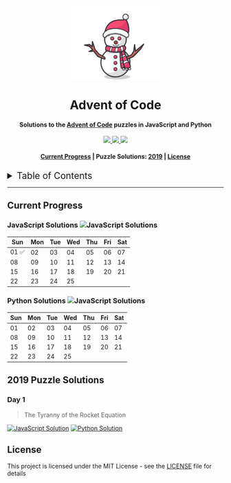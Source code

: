 <div align="center">
    <img src="assets/day83-snowman.svg" width="200px">
    <h1 align="center">Advent of Code</h1>
</div>

<h4 align="center">Solutions to the <a href="https://adventofcode.com/">Advent of Code</a> puzzles in JavaScript and Python</h4>

<div align="center">
    <a href="https://twitter.com/CBStanley12">
        <img src="https://img.shields.io/badge/ -Follow @CBStanley12-1DA1F2?style=flat&logo=twitter&logoColor=white">
    </a>
    <a href="https://dev.to/cbstanley12">
        <img src="https://img.shields.io/badge/ -View DEV Profile-0A0A0A?style=flat&logo=dev.to">
    </a>
    <a href="www.linkedin.com/in/cbstanley12">
        <img src="https://img.shields.io/badge/ -Connect on LinkedIn-0077B5?style=flat&logo=linkedin">
    </a>
</div>

<div align="center">
    <h4>
        <a href="#current-progress">Current Progress</a>
        <span> | </span>
        Puzzle Solutions: 
        <a href="#2019">2019</a>
        <span> | </span>
        <a href="#license">License</a>
    </h4>
</div>

<details>
<summary style="font-size: 1.5em; margin-top: 24px;">Table of Contents</summary>

   * [Current Progress](#current-progress)
   * [2019 Puzzle Solutions](#2019-puzzle-solutions)
      * [Day 1](#day-1)

</details>

----

## Current Progress

### JavaScript Solutions ![JavaScript Solutions](https://img.shields.io/badge/&nbsp;-1&nbsp;of&nbsp;25-orange?logo=javascript&labelColor=5a5a5a)


| Sun | Mon | Tue | Wed | Thu | Fri | Sat |
|----|----|----|----|----|----|----|
| 01 :white_check_mark: | 02 | 03 | 04 | 05 | 06 | 07 |
| 08 | 09 | 10 | 11 | 12 | 13 | 14 |
| 15 | 16 | 17 | 18 | 19 | 20 | 21 |
| 22 | 23 | 24 | 25 |  |  |  |

### Python Solutions ![JavaScript Solutions](https://img.shields.io/badge/&nbsp;-0&nbsp;of&nbsp;25-lightgrey?logo=python&logoColor=4B8BBE&labelColor=5a5a5a)

| Sun | Mon | Tue | Wed | Thu | Fri | Sat |
|----|----|----|----|----|----|----|
| 01 | 02 | 03 | 04 | 05 | 06 | 07 |
| 08 | 09 | 10 | 11 | 12 | 13 | 14 |
| 15 | 16 | 17 | 18 | 19 | 20 | 21 |
| 22 | 23 | 24 | 25 |  |  |  |

## 2019 Puzzle Solutions
### Day 1
> The Tyranny of the Rocket Equation

[![JavaScript Solution](https://img.shields.io/static/v1?style=flat&logo=javascript&logoColor=F7DF1E&label=JavaScript&color=success&message=Solution)](2019/day01/JavaScript/solution.js)
[![Python Solution](https://img.shields.io/static/v1?style=flat&logo=python&label=Python&color=lightgrey&message=Not+Started)]()

## License
This project is licensed under the MIT License - see the [LICENSE](LICENSE) file for details